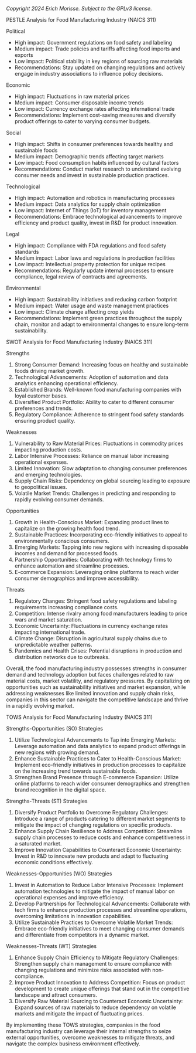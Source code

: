 *Copyright 2024 Erich Morisse.  Subject to the GPLv3 license.*


PESTLE Analysis for Food Manufacturing Industry (NAICS 311)

Political
- High impact: Government regulations on food safety and labeling
- Medium impact: Trade policies and tariffs affecting food imports and exports
- Low impact: Political stability in key regions of sourcing raw materials
- Recommendations: Stay updated on changing regulations and actively engage in industry associations to influence policy decisions.

Economic
- High impact: Fluctuations in raw material prices
- Medium impact: Consumer disposable income trends
- Low impact: Currency exchange rates affecting international trade
- Recommendations: Implement cost-saving measures and diversify product offerings to cater to varying consumer budgets.

Social
- High impact: Shifts in consumer preferences towards healthy and sustainable foods
- Medium impact: Demographic trends affecting target markets
- Low impact: Food consumption habits influenced by cultural factors
- Recommendations: Conduct market research to understand evolving consumer needs and invest in sustainable production practices.

Technological
- High impact: Automation and robotics in manufacturing processes
- Medium impact: Data analytics for supply chain optimization
- Low impact: Internet of Things (IoT) for inventory management
- Recommendations: Embrace technological advancements to improve efficiency and product quality, invest in R&D for product innovation.

Legal
- High impact: Compliance with FDA regulations and food safety standards
- Medium impact: Labor laws and regulations in production facilities
- Low impact: Intellectual property protection for unique recipes
- Recommendations: Regularly update internal processes to ensure compliance, legal review of contracts and agreements.

Environmental
- High impact: Sustainability initiatives and reducing carbon footprint
- Medium impact: Water usage and waste management practices
- Low impact: Climate change affecting crop yields
- Recommendations: Implement green practices throughout the supply chain, monitor and adapt to environmental changes to ensure long-term sustainability.

SWOT Analysis for Food Manufacturing Industry (NAICS 311)

Strengths
1. Strong Consumer Demand: Increasing focus on healthy and sustainable foods driving market growth.
2. Technological Advancements: Adoption of automation and data analytics enhancing operational efficiency.
3. Established Brands: Well-known food manufacturing companies with loyal customer bases.
4. Diversified Product Portfolio: Ability to cater to different consumer preferences and trends.
5. Regulatory Compliance: Adherence to stringent food safety standards ensuring product quality.

Weaknesses
1. Vulnerability to Raw Material Prices: Fluctuations in commodity prices impacting production costs.
2. Labor Intensive Processes: Reliance on manual labor increasing operational expenses.
3. Limited Innovation: Slow adaptation to changing consumer preferences and emerging technologies.
4. Supply Chain Risks: Dependency on global sourcing leading to exposure to geopolitical issues.
5. Volatile Market Trends: Challenges in predicting and responding to rapidly evolving consumer demands.

Opportunities
1. Growth in Health-Conscious Market: Expanding product lines to capitalize on the growing health food trend.
2. Sustainable Practices: Incorporating eco-friendly initiatives to appeal to environmentally conscious consumers.
3. Emerging Markets: Tapping into new regions with increasing disposable incomes and demand for processed foods.
4. Partnership Opportunities: Collaborating with technology firms to enhance automation and streamline processes.
5. E-commerce Expansion: Leveraging online platforms to reach wider consumer demographics and improve accessibility.

Threats
1. Regulatory Changes: Stringent food safety regulations and labeling requirements increasing compliance costs.
2. Competition: Intense rivalry among food manufacturers leading to price wars and market saturation.
3. Economic Uncertainty: Fluctuations in currency exchange rates impacting international trade.
4. Climate Change: Disruption in agricultural supply chains due to unpredictable weather patterns.
5. Pandemics and Health Crises: Potential disruptions in production and distribution networks due to outbreaks.

Overall, the food manufacturing industry possesses strengths in consumer demand and technology adoption but faces challenges related to raw material costs, market volatility, and regulatory pressures. By capitalizing on opportunities such as sustainability initiatives and market expansion, while addressing weaknesses like limited innovation and supply chain risks, companies in this sector can navigate the competitive landscape and thrive in a rapidly evolving market.

TOWS Analysis for Food Manufacturing Industry (NAICS 311)

Strengths-Opportunities (SO) Strategies
1. Utilize Technological Advancements to Tap into Emerging Markets: Leverage automation and data analytics to expand product offerings in new regions with growing demand.
2. Enhance Sustainable Practices to Cater to Health-Conscious Market: Implement eco-friendly initiatives in production processes to capitalize on the increasing trend towards sustainable foods.
3. Strengthen Brand Presence through E-commerce Expansion: Utilize online platforms to reach wider consumer demographics and strengthen brand recognition in the digital space.

Strengths-Threats (ST) Strategies
1. Diversify Product Portfolio to Overcome Regulatory Challenges: Introduce a range of products catering to different market segments to mitigate the impact of changing regulations on specific products.
2. Enhance Supply Chain Resilience to Address Competition: Streamline supply chain processes to reduce costs and enhance competitiveness in a saturated market.
3. Improve Innovation Capabilities to Counteract Economic Uncertainty: Invest in R&D to innovate new products and adapt to fluctuating economic conditions effectively.

Weaknesses-Opportunities (WO) Strategies
1. Invest in Automation to Reduce Labor Intensive Processes: Implement automation technologies to mitigate the impact of manual labor on operational expenses and improve efficiency.
2. Develop Partnerships for Technological Advancements: Collaborate with tech firms to enhance production processes and streamline operations, overcoming limitations in innovation capabilities.
3. Utilize Sustainable Practices to Overcome Volatile Market Trends: Embrace eco-friendly initiatives to meet changing consumer demands and differentiate from competitors in a dynamic market.

Weaknesses-Threats (WT) Strategies
1. Enhance Supply Chain Efficiency to Mitigate Regulatory Challenges: Strengthen supply chain management to ensure compliance with changing regulations and minimize risks associated with non-compliance.
2. Improve Product Innovation to Address Competition: Focus on product development to create unique offerings that stand out in the competitive landscape and attract consumers.
3. Diversify Raw Material Sourcing to Counteract Economic Uncertainty: Expand sources of raw materials to reduce dependency on volatile markets and mitigate the impact of fluctuating prices.

By implementing these TOWS strategies, companies in the food manufacturing industry can leverage their internal strengths to seize external opportunities, overcome weaknesses to mitigate threats, and navigate the complex business environment effectively.

